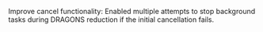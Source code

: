 Improve cancel functionality: Enabled multiple attempts to stop background tasks during DRAGONS reduction if the initial cancellation fails.